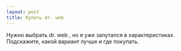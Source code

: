 ```yaml
---
layout: post 
title: Купить dr. web 
--- 
```

Нужно выбрать dr. web , но я уже запутался в характеристиках. Подскажите, какой вариант лучше и где покупать.